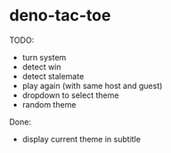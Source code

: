 # deno-tac-toe

TODO:

- turn system
- detect win
- detect stalemate
- play again (with same host and guest)
- dropdown to select theme
- random theme

Done:
- display current theme in subtitle